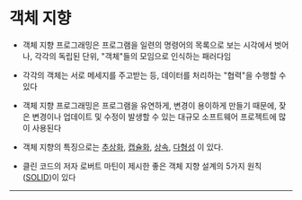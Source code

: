 # 객체 지향

- 객체 지향 프로그래밍은 프로그램을 일련의 명령어의 목록으로 보는 시각에서 벗어나, 각각의 독립된 단위, "객체"들의 모임으로 인식하는 패러다임
- 각각의 객체는 서로 메세지를 주고받는 등, 데이터를 처리하는 "협력"을 수행할 수 있다
- 객체 지향 프로그래밍은 프로그램을 유연하게, 변경이 용이하게 만들기 때문에, 잦은 변경이나 업데이트 및 수정이 발생할 수 있는 대규모 소프트웨어 프로젝트에 많이 사용된다

- 객체 지향의 특징으로는 [추상화](추상화.md), [캡슐화](캡슐화.md), [상속](상속.md), [다형성](다형성.md) 이 있다.

- 클린 코드의 저자 로버트 마틴이 제시한 좋은 객체 지향 설계의 5가지 원칙 ([SOLID](SOLID.md))이 있다










---

